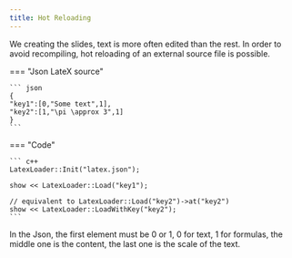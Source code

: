 ```yaml
---
title: Hot Reloading
---
```


We creating the slides, text is more often edited than the rest. In order to avoid recompiling, hot reloading of an external source file is possible.

=== "Json LateX source"

    ``` json
    {
    "key1":[0,"Some text",1],
    "key2":[1,"\pi \approx 3",1]
    }
    ```

=== "Code"

    ``` c++
    LatexLoader::Init("latex.json");

    show << LatexLoader::Load("key1");

    // equivalent to LatexLoader::Load("key2")->at("key2")
    show << LatexLoader::LoadWithKey("key2");  
    ```

In the Json, the first element must be 0 or 1, 0 for text, 1 for formulas, the middle one is the content, the last one is the scale of the text.

